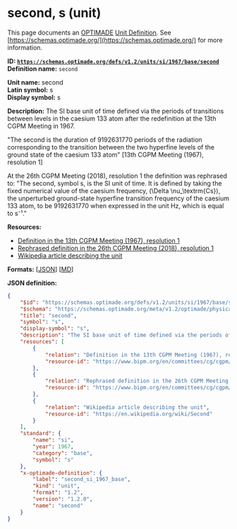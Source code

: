 # second, s (unit)

This page documents an [OPTIMADE](https://www.optimade.org/) [Unit Definition](https://schemas.optimade.org/#definitions). See [https://schemas.optimade.org/](https://schemas.optimade.org/) for more information.

**ID: [`https://schemas.optimade.org/defs/v1.2/units/si/1967/base/second`](https://schemas.optimade.org/defs/v1.2/units/si/1967/base/second.md)**  
**Definition name:** `second`

**Unit name:** second  
**Latin symbol:** s  
**Display symbol:** s  
  
**Description:** The SI base unit of time defined via the periods of transitions between levels in the caesium 133 atom after the redefinition at the 13th CGPM Meeting in 1967.

"The second is the duration of 9192631770 periods of the radiation corresponding to the transition between the two hyperfine levels of the ground state of the caesium 133 atom" [13th CGPM Meeting (1967), resolution 1]

At the 26th CGPM Meeting (2018), resolution 1 the definition was rephrased to: "The second, symbol s, is the SI unit of time. It is defined by taking the fixed numerical value of the caesium frequency, \(\Delta \nu_\textrm{Cs}\), the unperturbed ground-state hyperfine transition frequency of the caesium 133 atom, to be 9192631770 when expressed in the unit Hz, which is equal to s⁻¹."

**Resources:**

- [Definition in the 13th CGPM Meeting (1967), resolution 1](https://www.bipm.org/en/committees/cg/cgpm/13-1967/resolution-1)
- [Rephrased definition in the 26th CGPM Meeting (2018), resolution 1](https://www.bipm.org/en/committees/cg/cgpm/26-2018/resolution-1)
- [Wikipedia article describing the unit](https://en.wikipedia.org/wiki/Second)


**Formats:** [[JSON](second.json)] [[MD](second.md)]

**JSON definition:**

``` json
{
    "$id": "https://schemas.optimade.org/defs/v1.2/units/si/1967/base/second",
    "$schema": "https://schemas.optimade.org/meta/v1.2/optimade/physical_unit_definition.json",
    "title": "second",
    "symbol": "s",
    "display-symbol": "s",
    "description": "The SI base unit of time defined via the periods of transitions between levels in the caesium 133 atom after the redefinition at the 13th CGPM Meeting in 1967.\n\n\"The second is the duration of 9192631770 periods of the radiation corresponding to the transition between the two hyperfine levels of the ground state of the caesium 133 atom\" [13th CGPM Meeting (1967), resolution 1]\n\nAt the 26th CGPM Meeting (2018), resolution 1 the definition was rephrased to: \"The second, symbol s, is the SI unit of time. It is defined by taking the fixed numerical value of the caesium frequency, \\(\\Delta \\nu_\\textrm{Cs}\\), the unperturbed ground-state hyperfine transition frequency of the caesium 133 atom, to be 9192631770 when expressed in the unit Hz, which is equal to s\u207b\u00b9.\"",
    "resources": [
        {
            "relation": "Definition in the 13th CGPM Meeting (1967), resolution 1",
            "resource-id": "https://www.bipm.org/en/committees/cg/cgpm/13-1967/resolution-1"
        },
        {
            "relation": "Rephrased definition in the 26th CGPM Meeting (2018), resolution 1",
            "resource-id": "https://www.bipm.org/en/committees/cg/cgpm/26-2018/resolution-1"
        },
        {
            "relation": "Wikipedia article describing the unit",
            "resource-id": "https://en.wikipedia.org/wiki/Second"
        }
    ],
    "standard": {
        "name": "si",
        "year": 1967,
        "category": "base",
        "symbol": "s"
    },
    "x-optimade-definition": {
        "label": "second_si_1967_base",
        "kind": "unit",
        "format": "1.2",
        "version": "1.2.0",
        "name": "second"
    }
}
```